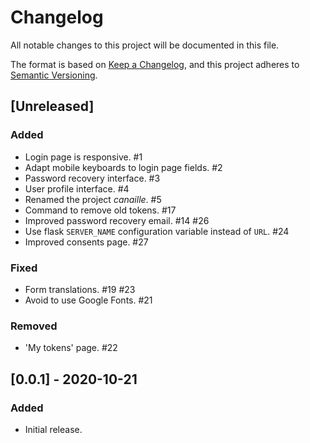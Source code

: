 # Changelog
All notable changes to this project will be documented in this file.

The format is based on [Keep a Changelog](https://keepachangelog.com/en/1.0.0/),
and this project adheres to [Semantic Versioning](https://semver.org/spec/v2.0.0.html).

## [Unreleased]
### Added

- Login page is responsive. #1
- Adapt mobile keyboards to login page fields. #2
- Password recovery interface. #3
- User profile interface. #4
- Renamed the project *canaille*. #5
- Command to remove old tokens. #17
- Improved password recovery email. #14 #26
- Use flask `SERVER_NAME` configuration variable instead of `URL`. #24
- Improved consents page. #27

### Fixed

- Form translations. #19 #23
- Avoid to use Google Fonts. #21

### Removed

- 'My tokens' page. #22


## [0.0.1] - 2020-10-21
### Added
- Initial release.
